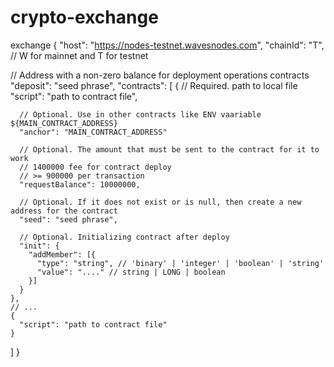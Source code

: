 # crypto-exchange
exchange
{
  "host": "https://nodes-testnet.wavesnodes.com",
  "chainId": "T", // W for mainnet and T for testnet
  
  // Address with a non-zero balance for deployment operations contracts
  "deposit": "seed phrase", 
  "contracts": [
    {
      // Required. path to local file
      "script": "path to contract file",

      // Optional. Use in other contracts like ENV vaariable ${MAIN_CONTRACT_ADDRESS}
      "anchor": "MAIN_CONTRACT_ADDRESS"

      // Optional. The amount that must be sent to the contract for it to work
      // 1400000 fee for contract deploy
      // >= 900000 per transaction
      "requestBalance": 10000000,

      // Optional. If it does not exist or is null, then create a new address for the contract
      "seed": "seed phrase",

      // Optional. Initializing contract after deploy 
      "init": {
        "addMember": [{
          "type": "string", // 'binary' | 'integer' | 'boolean' | 'string'
          "value": "...." // string | LONG | boolean
        }]
      }
    },
    // ...
    {
      "script": "path to contract file"
    }
  ]
}
